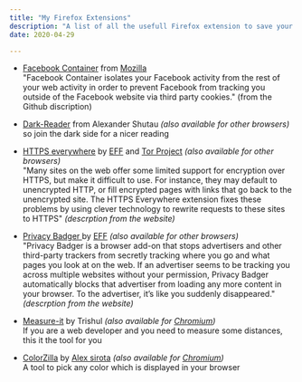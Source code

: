 ```yaml
---
title: "My Firefox Extensions"
description: "A list of all the usefull Firefox extension to save your privacy and to tools that help you for developing websites"
date: 2020-04-29

---
```


* [Facebook Container](https://github.com/mozilla/contain-facebook) from [Mozilla](https://www.mozilla.org/)    
"Facebook Container isolates your Facebook activity from the rest of your web activity in order to prevent Facebook from tracking you outside of the Facebook website via third party cookies." (from the Github discription)

* [Dark-Reader](https://darkreader.org/) from Alexander Shutau *(also available for other browsers)*    
so join the dark side for a nicer reading

* [HTTPS everywhere](https://www.eff.org/https-everywhere) by [EFF](https://www.eff.org) and [Tor Project](https://www.torproject.org/) *(also available for other browsers)*    
"Many sites on the web offer some limited support for encryption over HTTPS, but make it difficult to use. For instance, they may default to unencrypted HTTP, or fill encrypted pages with links that go back to the unencrypted site. The HTTPS Everywhere extension fixes these problems by using clever technology to rewrite requests to these sites to HTTPS" *(descrption from the website)*

* [Privacy Badger ](https://privacybadger.org/) by [EFF](https://www.eff.org) *(also available for other browsers)*    
"Privacy Badger is a browser add-on that stops advertisers and other third-party trackers from secretly tracking where you go and what pages you look at on the web. If an advertiser seems to be tracking you across multiple websites without your permission, Privacy Badger automatically blocks that advertiser from loading any more content in your browser. To the advertiser, it’s like you suddenly disappeared." *(descrption from the website)*

* [Measure-it](https://addons.mozilla.org/en-US/firefox/addon/measure-it/) by Trishul *(also available for [Chromium](https://chrome.google.com/webstore/detail/measure-it/jocbgkoackihphodedlefohapackjmna))*    
If you are a web developer and you need to measure some distances, this it the tool for you

* [ColorZilla](https://www.colorzilla.com/firefox/) by [Alex sirota](https://www.iosart.com/firefox/) *(also available for [Chromium](https://www.colorzilla.com/chrome/))*     
A tool to pick any color which is displayed in your browser
